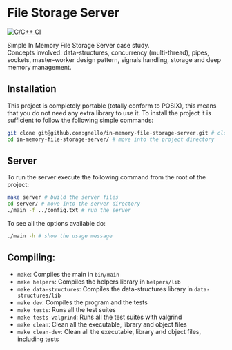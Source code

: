 # File Storage Server
[![C/C++ CI][1]][2]

Simple In Memory File Storage Server case study.  
Concepts involved: data-structures, concurrency (multi-thread), pipes, sockets, master-worker design pattern, signals handling, storage and deep memory management. 

## Installation
This project is completely portable (totally conform to POSIX), this means that you do not need any extra library to use it.
To install the project it is sufficient to follow the following simple commands:

```bash
git clone git@github.com:gnello/in-memory-file-storage-server.git # clone the project
cd in-memory-file-storage-server/ # move into the project directory
```

## Server
To run the server execute the following command from the root of the project:

```bash
make server # build the server files 
cd server/ # move into the server directory
./main -f ../config.txt # run the server
```

To see all the options available do:
```bash
./main -h # show the usage message
```

## Compiling:

- `make`: Compiles the main in `bin/main`
- `make helpers`: Compiles the helpers library in `helpers/lib`
- `make data-structures`: Compiles the data-structures library in `data-structures/lib`
- `make dev`: Compiles the program and the tests
- `make tests`: Runs all the test suites
- `make tests-valgrind`: Runs all the test suites with valgrind
- `make clean`: Clean all the executable, library and object files
- `make clean-dev`: Clean all the executable, library and object files, including tests

[1]: https://github.com/gnello/so-project/actions/workflows/c-cpp.yml/badge.svg
[2]: https://github.com/gnello/so-project/actions/workflows/c-cpp.yml
